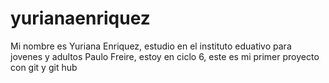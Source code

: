 # yurianaenriquez

Mi nombre es Yuriana Enriquez, estudio en el instituto eduativo para jovenes y adultos Paulo Freire, estoy en ciclo 6, este es mi primer proyecto con git y git hub 
